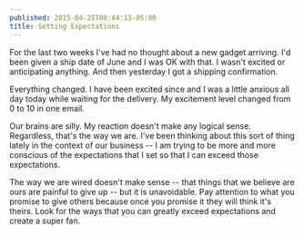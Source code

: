 ```yaml
---
published: 2015-04-25T00:44:13-05:00
title: Setting Expectations
---
```

For the last two weeks I've had no thought about a new gadget arriving. I'd been given a ship date of June and I was OK with that. I wasn't excited or anticipating anything. And then yesterday I got a shipping confirmation.

Everything changed. I have been excited since and I was a little anxious all day today while waiting for the delivery. My excitement level changed from 0 to 10 in one email.

Our brains are silly. My reaction doesn't make any logical sense. Regardless, that's the way we are. I've been thinking about this sort of thing lately in the context of our business -- I am trying to be more and more conscious of the expectations that I set so that I can exceed those expectations.

The way we are wired doesn't make sense -- that things that we believe are ours are painful to give up -- but it is unavoidable. Pay attention to what you promise to give others because once you promise it they will think it's theirs. Look for the ways that you can greatly exceed expectations and create a super fan.
